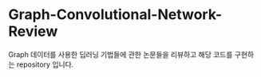 # Graph-Convolutional-Network-Review
Graph 데이터를 사용한 딥러닝 기법들에 관한 논문들을 리뷰하고 해당 코드를 구현하는 repository 입니다.
